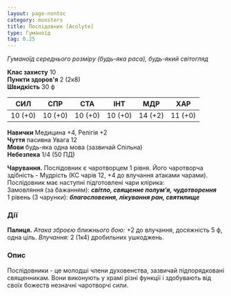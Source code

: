 ```yaml
---
layout: page-nontoc
category: monsters
title: Послідовник [Acolyte]
type: Гуманоїд
tag: 0.25
---
```


_Гуманоїд середнього розміру (будь-яка раса), будь-який світогляд_  

**Клас захисту** 10    
**Пункти здоров'я** 2 (2к8)    
**Швидкість** 30 ф

| СИЛ     | СПР     | СТА     | ІНТ     | МДР     | ХАР     |
| ------- | ------- | ------- | ------- | ------- | ------- |
| 10 (+0) | 10 (+0) | 10 (+0) | 10 (+0) | 14 (+2) | 11 (+0) |

**Навички** Медицина +4, Релігія +2    
**Чуття** пасивна Увага 12    
**Мови** будь-яка одна мова (зазвичай Спільна)    
**Небезпека** 1/4 (50 ПД)  

**Чарування.** Послідовник є чаротворцем 1 рівня. Його чаротворча здібність - Мудрість (КС чарів 12, +4 до влучання атаками чарами). Послідовник має наступні підготовлені чари клірика:    
Замовляння (за бажанням): **_світло, священне полум'я, чудотворення_**    
1 рівень (3 чарунки): **_благословення, лікування ран, святилище_**  

### Дії
**Палиця.** _Атака зброєю ближнього бою:_ +2 до влучання, досяжність 5 ф, одна ціль. _Влучання:_ 2 (1к4) дробильних ушкоджень.  

### Опис
Послідовники - це молодші члени духовенства, зазвичай підпорядковані священникам. Вони виконують у храмі різні функції і здобувають від своїх божеств незначні чаротворчі сили. 
